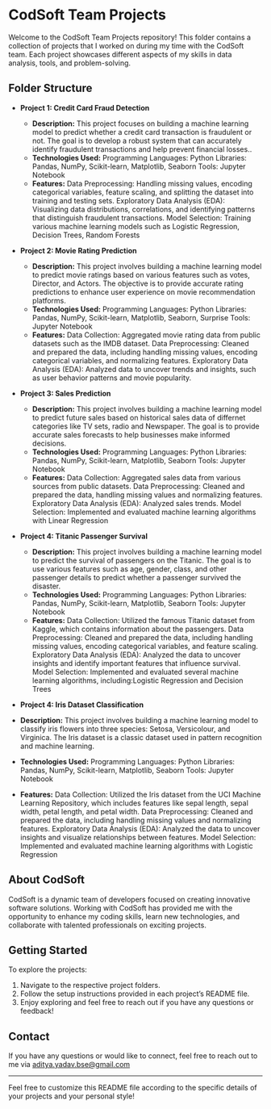 # CodSoft Team Projects

Welcome to the CodSoft Team Projects repository! This folder contains a collection of projects that I worked on during my time with the CodSoft team. Each project showcases different aspects of my skills in data analysis, tools, and problem-solving.

## Folder Structure

- **Project 1: Credit Card Fraud Detection**
  - **Description:** This project focuses on building a machine learning model to predict whether a credit card transaction is fraudulent or not. The goal is to develop a robust system that can accurately identify fraudulent transactions and help prevent financial losses..
  - **Technologies Used:** Programming Languages: Python
                           Libraries: Pandas, NumPy, Scikit-learn, Matplotlib, Seaborn
                           Tools: Jupyter Notebook
  - **Features:** Data Preprocessing: Handling missing values, encoding categorical variables, feature scaling, and splitting the dataset into training and testing sets.
                  Exploratory Data Analysis (EDA): Visualizing data distributions, correlations, and identifying patterns that distinguish fraudulent transactions.
                  Model Selection: Training various machine learning models such as Logistic Regression, Decision Trees, Random Forests


- **Project 2: Movie Rating Prediction**
  - **Description:** This project involves building a machine learning model to predict movie ratings based on various features such as votes, Director, and Actors. The objective is to provide accurate rating predictions to enhance user experience on movie recommendation platforms.
  - **Technologies Used:** Programming Languages: Python
                           Libraries: Pandas, NumPy, Scikit-learn, Matplotlib, Seaborn, Surprise
                           Tools: Jupyter Notebook
  - **Features:** Data Collection: Aggregated movie rating data from public datasets such as the IMDB dataset.
                 Data Preprocessing: Cleaned and prepared the data, including handling missing values, encoding categorical variables, and normalizing features.
                 Exploratory Data Analysis (EDA): Analyzed data to uncover trends and insights, such as user behavior patterns and movie popularity.

- **Project 3: Sales Prediction**
  - **Description:** This project involves building a machine learning model to predict future sales based on historical sales data of differnet categories like TV sets, radio and Newspaper. The goal is to provide accurate sales forecasts to help businesses make informed decisions.
  - **Technologies Used:** Programming Languages: Python
                           Libraries: Pandas, NumPy, Scikit-learn, Matplotlib, Seaborn
                           Tools: Jupyter Notebook
  - **Features:** Data Collection: Aggregated sales data from various sources from public datasets.
                 Data Preprocessing: Cleaned and prepared the data, handling missing values and normalizing features.
                 Exploratory Data Analysis (EDA): Analyzed sales trends.
                 Model Selection: Implemented and evaluated machine learning algorithms with Linear Regression

- **Project 4: Titanic Passenger Survival**
  - **Description:** This project involves building a machine learning model to predict the survival of passengers on the Titanic. The goal is to use various features such as age, gender, class, and other passenger details to predict whether a passenger survived the disaster.
  - **Technologies Used:** Programming Languages: Python
                           Libraries: Pandas, NumPy, Scikit-learn, Matplotlib, Seaborn
                           Tools: Jupyter Notebook
  - **Features:** Data Collection: Utilized the famous Titanic dataset from Kaggle, which contains information about the passengers.
                  Data Preprocessing: Cleaned and prepared the data, including handling missing values, encoding categorical variables, and feature scaling.
                  Exploratory Data Analysis (EDA): Analyzed the data to uncover insights and identify important features that influence survival.
                  Model Selection: Implemented and evaluated several machine learning algorithms, including:Logistic Regression and Decision Trees

- **Project 4: Iris Dataset Classification**
 - **Description:** This project involves building a machine learning model to classify iris flowers into three species: Setosa, Versicolour, and Virginica. The Iris dataset is a classic dataset used in pattern recognition and machine learning.
  - **Technologies Used:** Programming Languages: Python
                           Libraries: Pandas, NumPy, Scikit-learn, Matplotlib, Seaborn
                           Tools: Jupyter Notebook
  - **Features:** Data Collection: Utilized the Iris dataset from the UCI Machine Learning Repository, which includes features like sepal length, sepal width, petal length, and petal width.
                 Data Preprocessing: Cleaned and prepared the data, including handling missing values and normalizing features.
                 Exploratory Data Analysis (EDA): Analyzed the data to uncover insights and visualize relationships between features.
                 Model Selection: Implemented and evaluated machine learning algorithms with Logistic Regression


## About CodSoft

CodSoft is a dynamic team of developers focused on creating innovative software solutions. Working with CodSoft has provided me with the opportunity to enhance my coding skills, learn new technologies, and collaborate with talented professionals on exciting projects.

## Getting Started

To explore the projects:

1. Navigate to the respective project folders.
2. Follow the setup instructions provided in each project’s README file.
3. Enjoy exploring and feel free to reach out if you have any questions or feedback!

## Contact

If you have any questions or would like to connect, feel free to reach out to me via aditya.yadav.bse@gmail.com

---

Feel free to customize this README file according to the specific details of your projects and your personal style!
